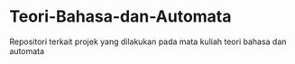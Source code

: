 # Teori-Bahasa-dan-Automata
Repositori terkait projek yang dilakukan pada mata kuliah teori bahasa dan automata
